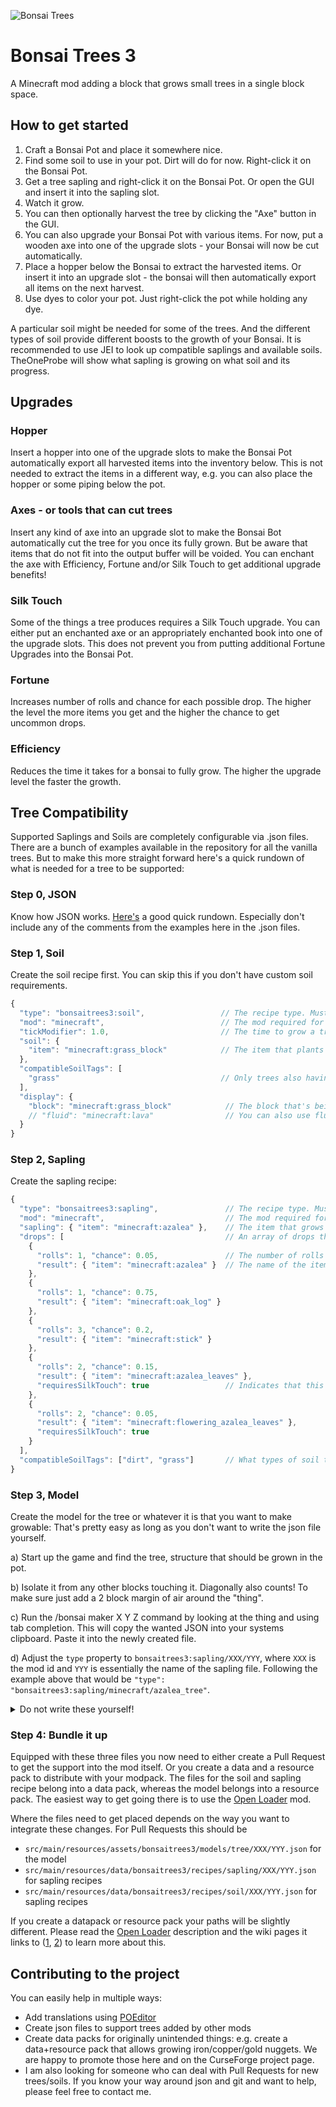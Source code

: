 ![Bonsai Trees](https://github.com/thraaawn/BonsaiTrees/blob/1.18.1/assets/readme-logo.png?raw=true)

# Bonsai Trees 3

A Minecraft mod adding a block that grows small trees in a single block space.

## How to get started

1. Craft a Bonsai Pot and place it somewhere nice.
2. Find some soil to use in your pot. Dirt will do for now. Right-click it on the Bonsai Pot.
3. Get a tree sapling and right-click it on the Bonsai Pot. Or open the GUI and insert it into the sapling slot.
4. Watch it grow.
5. You can then optionally harvest the tree by clicking the "Axe" button in the GUI.
6. You can also upgrade your Bonsai Pot with various items. For now, put a wooden axe into one of the upgrade slots -
   your Bonsai will now be cut automatically.
7. Place a hopper below the Bonsai to extract the harvested items. Or insert it into an upgrade slot - the bonsai will
   then automatically export all items on the next harvest.
8. Use dyes to color your pot. Just right-click the pot while holding any dye.

A particular soil might be needed for some of the trees. And the different types of soil provide different boosts to the
growth of your Bonsai. It is recommended to use JEI to look up compatible saplings and available soils. TheOneProbe will
show what sapling is growing on what soil and its progress.

## Upgrades

### Hopper

Insert a hopper into one of the upgrade slots to make the Bonsai Pot automatically export all harvested items into the
inventory below. This is not needed to extract the items in a different way, e.g. you can also place the hopper or some
piping below the pot.

### Axes - or tools that can cut trees

Insert any kind of axe into an upgrade slot to make the Bonsai Bot automatically cut the tree for you once its fully
grown. But be aware that items that do not fit into the output buffer will be voided. You can enchant the axe with
Efficiency, Fortune and/or Silk Touch to get additional upgrade benefits!

### Silk Touch

Some of the things a tree produces requires a Silk Touch upgrade. You can either put an enchanted axe or an
appropriately enchanted book into one of the upgrade slots. This does not prevent you from putting additional Fortune
Upgrades into the Bonsai Pot.

### Fortune

Increases number of rolls and chance for each possible drop. The higher the level the more items you get and the higher
the chance to get uncommon drops.

### Efficiency

Reduces the time it takes for a bonsai to fully grow. The higher the upgrade level the faster the growth.

## Tree Compatibility

Supported Saplings and Soils are completely configurable via .json files. There are a bunch of examples available in the
repository for all the vanilla trees. But to make this more straight forward here's a quick rundown of what is needed
for a tree to be supported:

### Step 0, JSON

Know how JSON works. [Here's](https://cheatography.com/gaston/cheat-sheets/json/) a good quick rundown. Especially don't
include any of the comments from the examples here in the .json files.

### Step 1, Soil

Create the soil recipe first. You can skip this if you don't have custom soil requirements.

```js
{
  "type": "bonsaitrees3:soil",                 // The recipe type. Must be "bonsaitrees3:soil"
  "mod": "minecraft",                          // The mod required for this soil to get loaded
  "tickModifier": 1.0,                         // The time to grow a tree is multiplied by this value
  "soil": {
    "item": "minecraft:grass_block"            // The item that plants this soil in the bonsai pot
  },
  "compatibleSoilTags": [
    "grass"                                    // Only trees also having these tags can grow on this soil
  ],
  "display": {
    "block": "minecraft:grass_block"            // The block that's being used to render the soil
    // "fluid": "minecraft:lava"                // You can also use fluids here!
  }
}
```

### Step 2, Sapling

Create the sapling recipe:

```js
{
  "type": "bonsaitrees3:sapling",               // The recipe type. Must be "bonsaitrees3:sapling"!
  "mod": "minecraft",                           // The mod required for this tree to get loaded
  "sapling": { "item": "minecraft:azalea" },    // The item that grows this tree (or whatever)
  "drops": [                                    // An array of drops this tree produces each harvest
    {
      "rolls": 1, "chance": 0.05,               // The number of rolls and the chance for each roll for this drop
      "result": { "item": "minecraft:azalea" }  // The name of the item for this drop
    },
    {
      "rolls": 1, "chance": 0.75,
      "result": { "item": "minecraft:oak_log" }
    },
    {
      "rolls": 3, "chance": 0.2,
      "result": { "item": "minecraft:stick" }
    },
    {
      "rolls": 2, "chance": 0.15,
      "result": { "item": "minecraft:azalea_leaves" },
      "requiresSilkTouch": true                 // Indicates that this item only drops if a Silk Touch upgrade is present
    },
    {
      "rolls": 2, "chance": 0.05,
      "result": { "item": "minecraft:flowering_azalea_leaves" },
      "requiresSilkTouch": true
    }
  ],
  "compatibleSoilTags": ["dirt", "grass"]       // What types of soil this tree can grow on
}
```

### Step 3, Model

Create the model for the tree or whatever it is that you want to make growable:
That's pretty easy as long as you don't want to write the json file yourself.

a) Start up the game and find the tree, structure that should be grown in the pot.

b) Isolate it from any other blocks touching it. Diagonally also counts! To make sure just add a 2 block margin of air
around the "thing".

c) Run the /bonsai maker X Y Z command by looking at the thing and using tab completion. This will copy the wanted JSON
into your systems clipboard. Paste it into the newly created file.

d) Adjust the `type` property to `bonsaitrees3:sapling/XXX/YYY`, where `XXX` is the mod id and `YYY` is essentially the
name of the sapling file. Following the example above that would
be `"type": "bonsaitrees3:sapling/minecraft/azalea_tree"`.

<details>
  <summary>Do not write these yourself!</summary>

```js
{
  "type": "bonsaitrees3:sapling/minecraft/azalea_tree",
  "version": 3,
  "ref": {
    "a": {
      "block": "minecraft:azalea_leaves",
      "properties": {
        "distance": "1",
        "persistent": "false"
      }
    },
    "b": {
      "block": "minecraft:flowering_azalea_leaves",
      "properties": {
        "distance": "2",
        "persistent": "false"
      }
    },
    "c": {
      "block": "minecraft:azalea_leaves",
      "properties": {
        "distance": "4",
        "persistent": "false"
      }
    },
    "d": {
      "block": "minecraft:oak_log",
      "properties": {
        "axis": "y"
      }
    },
    "e": {
      "block": "minecraft:flowering_azalea_leaves",
      "properties": {
        "distance": "3",
        "persistent": "false"
      }
    },
    "f": {
      "block": "minecraft:azalea_leaves",
      "properties": {
        "distance": "3",
        "persistent": "false"
      }
    },
    "g": {
      "block": "minecraft:azalea_leaves",
      "properties": {
        "distance": "2",
        "persistent": "false"
      }
    },
    "h": {
      "block": "minecraft:flowering_azalea_leaves",
      "properties": {
        "distance": "4",
        "persistent": "false"
      }
    },
    "i": {
      "block": "minecraft:flowering_azalea_leaves",
      "properties": {
        "distance": "5",
        "persistent": "false"
      }
    },
    "j": {
      "block": "minecraft:azalea_leaves",
      "properties": {
        "distance": "5",
        "persistent": "false"
      }
    },
    "k": {
      "block": "minecraft:azalea_leaves",
      "properties": {
        "distance": "6",
        "persistent": "false"
      }
    },
    "l": {
      "block": "minecraft:azalea_leaves",
      "properties": {
        "distance": "7",
        "persistent": "false"
      }
    },
    "m": {
      "block": "minecraft:flowering_azalea_leaves",
      "properties": {
        "distance": "1",
        "persistent": "false"
      }
    },
    "n": {
      "block": "minecraft:flowering_azalea_leaves",
      "properties": {
        "distance": "7",
        "persistent": "false"
      }
    }
  },
  "shape": [
    [
      "     ",
      "     ",
      "  f  ",
      "   ll",
      "  m  ",
      "     ",
      "     "
    ],
    [
      " cf n",
      " fgf ",
      " fgfc",
      " gm  ",
      " ad k",
      "  d  ",
      "  d  "
    ],
    [
      "cfge ",
      "f agf",
      "fgabf",
      "gadm ",
      " gm j",
      "     ",
      "     "
    ],
    [
      "fgab ",
      "badag",
      "badmg",
      "fgagf",
      " f  c",
      "     ",
      "     "
    ],
    [
      " bagf",
      "gadag",
      "fgag ",
      " fg c",
      "ic   ",
      "     ",
      "     "
    ],
    [
      "he   ",
      "egabf",
      "hfge ",
      "  f  ",
      "     ",
      "     ",
      "     "
    ],
    [
      " c c ",
      "   fc",
      " h   ",
      "     ",
      "     ",
      "     ",
      "     "
    ]
  ]
}
```

</details>

### Step 4: Bundle it up

Equipped with these three files you now need to either create a Pull Request to get the support into the mod itself. Or
you create a data and a resource pack to distribute with your modpack. The files for the soil and sapling recipe belong
into a data pack, whereas the model belongs into a resource pack. The easiest way to get going there is to use
the [Open Loader](https://www.curseforge.com/minecraft/mc-mods/open-loader) mod.

Where the files need to get placed depends on the way you want to integrate these changes. For Pull Requests this should
be

- `src/main/resources/assets/bonsaitrees3/models/tree/XXX/YYY.json` for the model
- `src/main/resources/data/bonsaitrees3/recipes/sapling/XXX/YYY.json` for sapling recipes
- `src/main/resources/data/bonsaitrees3/recipes/soil/XXX/YYY.json` for sapling recipes

If you create a datapack or resource pack your paths will be slightly different. Please read the
[Open Loader](https://www.curseforge.com/minecraft/mc-mods/open-loader) description and the wiki pages it links to
([1](https://minecraft.fandom.com/wiki/Data_pack), [2](https://minecraft.fandom.com/wiki/Resource_Pack)) to learn more
about this.

## Contributing to the project

You can easily help in multiple ways:

- Add translations using [POEditor](https://poeditor.com/join/project?hash=suslQZqFoE)
- Create json files to support trees added by other mods
- Create data packs for originally unintended things:
  e.g. create a data+resource pack that allows growing iron/copper/gold nuggets. We are happy to promote those here and
  on the CurseForge project page.
- I am also looking for someone who can deal with Pull Requests for new trees/soils. If you know your way around json
  and git and want to help, please feel free to contact me.